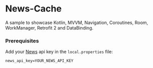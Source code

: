 # News-Cache
A sample to showcase Kotlin, MVVM, Navigation, Coroutines, Room, WorkManager, Retrofit 2 and DataBinding.

### Prerequisites

Add your [News](https://newsapi.org/) api key in the `local.properties` file:
```
news_api_key=YOUR_NEWS_API_KEY
```

